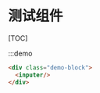 # 测试组件
[TOC]
<div class="demo-block">
  <inputer/>
</div>

:::demo
```html
<div class="demo-block">
  <inputer/>
</div>
```
